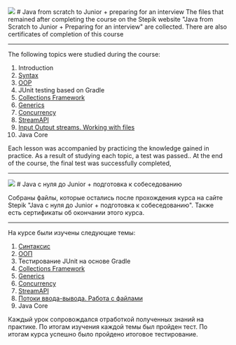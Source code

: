 <img src="https://san2.ru/smiles/flag-60.gif">
# Java from scratch to Junior + preparing for an interview
The files that remained after completing the course on the Stepik website "Java from Scratch to Junior + Preparing for an
interview" are collected. There are also certificates of completion of this course

---

The following topics were studied during the course:
1. Introduction
2. [Syntax](https://github.com/Sauron971/Java-course-Junior/tree/main/Course/1/)
3. [OOP](https://github.com/Sauron971/Java-course-Junior/tree/main/Course/2/)
4. JUnit testing based on Gradle
5. [Collections Framework](github.com/Sauron971/Java-course-Junior/tree/main/Course/3/)
6. [Generics](https://github.com/Sauron971/Java-course-Junior/tree/main/Course/4/)
7. [Concurrency](https://github.com/Sauron971/Java-course-Junior/tree/main/Course/5)
8. [StreamAPI](https://github.com/Sauron971/Java-course-Junior/tree/main/Course/6)
9. [Input Output streams. Working with files](https://github.com/Sauron971/Java-course-Junior/tree/main/Course/7)
10. Java Core

Each lesson was accompanied by practicing the knowledge gained in practice. 
As a result of studying each topic, a test was passed.. 
At the end of the course, the final test was successfully completed,

---
<img src="https://ui.germany.ru/photos/894923.100.gif">
# Java с нуля до Junior + подготовка к собеседованию

Собраны файлы, которые остались после прохождения курса на сайте Stepik "Java с нуля до Junior + подготовка к
собеседованию". Также есть сертификаты об окончании этого курса.

---

На курсе были изучены следующие темы:
1. [Синтаксис](https://github.com/Sauron971/Java-course-Junior/tree/main/Course/1/)
2. [ООП](https://github.com/Sauron971/Java-course-Junior/tree/main/Course/2/)
3. Тестирование JUnit на основе Gradle
4. [Collections Framework](github.com/Sauron971/Java-course-Junior/tree/main/Course/3/)
5. [Generics](https://github.com/Sauron971/Java-course-Junior/tree/main/Course/4/)
6. [Concurrency](https://github.com/Sauron971/Java-course-Junior/tree/main/Course/5)
7. [StreamAPI](https://github.com/Sauron971/Java-course-Junior/tree/main/Course/6)
8. [Потоки ввода-вывода. Работа с файлами](https://github.com/Sauron971/Java-course-Junior/tree/main/Course/7)
9. Java Core

Каждый урок сопровождался отработкой полученных знаний на практике. 
По итогам изучения каждой темы был пройден тест. 
По итогам курса успешно было пройдено итоговое тестирование.
